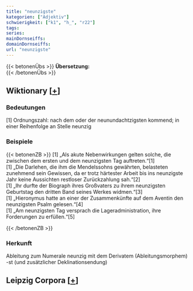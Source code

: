 ```yaml
---
title: "neunzigste"
kategorien: ["Adjektiv"]
schwierigkeit: ["k1", "h_", "r22"]
tags:
series:
mainDornseiffs:
domainDornseiffs:
url: "neunzigste"
---
```


{{< betonenÜbs >}}
**Übersetzung:**  
{{< /betonenÜbs >}}

## Wiktionary [[+](https://de.wiktionary.org/wiki/neunzigste)]

### Bedeutungen
[1] Ordnungszahl: nach dem oder der neunundachtzigsten kommend; in einer Reihenfolge an Stelle neunzig  

### Beispiele
{{< betonenZB >}}
[1] „Als akute Nebenwirkungen gelten solche, die zwischen dem ersten und dem neunzigsten Tag auftreten.“[1]  
[1] „Die Darlehen, die ihm die Mendelssohns gewährten, belasteten zunehmend sein Gewissen, da er trotz härtester Arbeit bis ins neunzigste Jahr keine Aussichten restloser Zurückzahlung sah.“[2]  
[1] „Ihr durfte der Biograph ihres Großvaters zu ihrem neunzigsten Geburtstag den dritten Band seines Werkes widmen.“[3]  
[1] „Hieronymus hatte an einer der Zusammenkünfte auf dem Aventin den neunzigsten Psalm gelesen.“[4]  
[1] „Am neunzigsten Tag versprach die Lageradministration, ihre Forderungen zu erfüllen.“[5]  

{{< /betonenZB >}}
### Herkunft
Ableitung zum Numerale neunzig mit dem Derivatem (Ableitungsmorphem) -st (und zusätzlicher Deklinationsendung)  


## Leipzig Corpora [[+](https://corpora.uni-leipzig.de/en/res?word=neunzigste&corpusId=deu_newscrawl-public_2018)]

